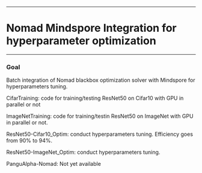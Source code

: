 *************************************************************
# Nomad Mindspore Integration for hyperparameter optimization
*************************************************************

### Goal
Batch integration of Nomad blackbox optimization solver with Mindspore for hyperparameters tuning.

CifarTraining: code for training/testing ResNet50 on Cifar10 with GPU in parallel or not 

ImageNetTraining: code for training/testin ResNet50 on ImageNet with GPU in parallel or not.

ResNet50-Cifar10_Optim: conduct hyperparameters tuning. Efficiency goes from 90% to 94%. 

ResNet50-ImageNet_Optim: conduct hyperparameters tuning.

PanguAlpha-Nomad: Not yet available
